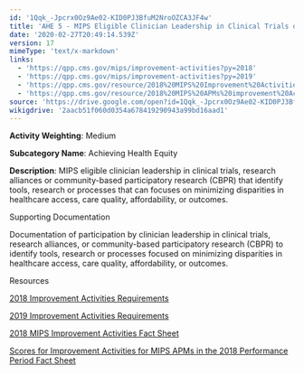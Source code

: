 ```yaml
---
id: '1Qqk_-Jpcrx0Oz9Ae02-KID0PJ3BfuM2NroOZCA3JF4w'
title: 'AHE 5 - MIPS Eligible Clinician Leadership in Clinical Trials or CBPR'
date: '2020-02-27T20:49:14.539Z'
version: 17
mimeType: 'text/x-markdown'
links:
  - 'https://qpp.cms.gov/mips/improvement-activities?py=2018'
  - 'https://qpp.cms.gov/mips/improvement-activities?py=2019'
  - 'https://qpp.cms.gov/resource/2018%20MIPS%20Improvement%20Activities%20Fact%20Sheet'
  - 'https://qpp.cms.gov/resource/2018%20MIPS%20APMs%20improvement%20Activities%20scores%20fact%20sheet'
source: 'https://drive.google.com/open?id=1Qqk_-Jpcrx0Oz9Ae02-KID0PJ3BfuM2NroOZCA3JF4w'
wikigdrive: '2aacb51f060d0354a678419290943a99bd16aad1'
---
```

**Activity Weighting**: Medium

**Subcategory Name**: Achieving Health Equity

**Description**: MIPS eligible clinician leadership in clinical trials, research alliances or community-based participatory research (CBPR) that identify tools, research or processes that can focuses on minimizing disparities in healthcare access, care quality, affordability, or outcomes.

Supporting Documentation

Documentation of participation by clinician leadership in clinical trials, research alliances, or community-based participatory research (CBPR) to identify tools, research or processes focused on minimizing disparities in healthcare access, care quality, affordability, or outcomes.

Resources

[2018 Improvement Activities Requirements](https://qpp.cms.gov/mips/improvement-activities?py=2018)

[2019 Improvement Activities Requirements](https://qpp.cms.gov/mips/improvement-activities?py=2019)

[2018 MIPS Improvement Activities Fact Sheet](https://qpp.cms.gov/resource/2018%20MIPS%20Improvement%20Activities%20Fact%20Sheet)

[Scores for Improvement Activities for MIPS APMs in the 2018 Performance Period Fact Sheet](https://qpp.cms.gov/resource/2018%20MIPS%20APMs%20improvement%20Activities%20scores%20fact%20sheet)
